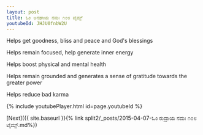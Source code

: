 ```yaml
---
layout: post
title: ಓಂ ಅನಘಾಯ ನಮಃ ೧೦೮ ಟೈಮ್ಸ್
youtubeId: JHJU0fnbW2U
---
```

 
 
Helps get goodness, bliss and peace and God's blessings
 
Helps remain focused, help generate inner energy 
 
Helps boost physical and mental health 
 
Helps remain grounded and generates a sense of gratitude towards the greater power 
 
Helps reduce bad karma
 
 
 
 


{% include youtubePlayer.html id=page.youtubeId %}
 
[Next]({{ site.baseurl }}{% link  split2/_posts/2015-04-07-ಓಂ ರುದ್ರಾಯ ನಮಃ ೧೦೮ ಟೈಮ್ಸ್.md%})
 
